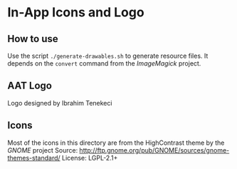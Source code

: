# In-App Icons and Logo

## How to use

Use the script `./generate-drawables.sh` to generate resource files. It depends on the `convert` command from the *ImageMagick* project.


## AAT Logo

Logo designed by Ibrahim Tenekeci


## Icons

Most of the icons in this directory are from the HighContrast theme by the *GNOME* project
Source: http://ftp.gnome.org/pub/GNOME/sources/gnome-themes-standard/
License: LGPL-2.1+
